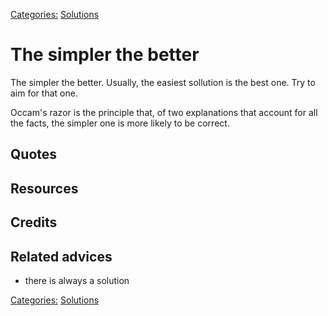[Categories:](../Categories/index.md) [Solutions](../Categories/Solutions.md)
# The simpler the better

The simpler the better. Usually, the easiest sollution is the best one. Try to aim for that one.

Occam's razor is the principle that, of two explanations that account for all the facts, the simpler one is more likely to be correct.


## Quotes

## Resources

## Credits

## Related advices

- there is always a solution

[Categories:](../Categories/index.md) [Solutions](../Categories/Solutions.md)
